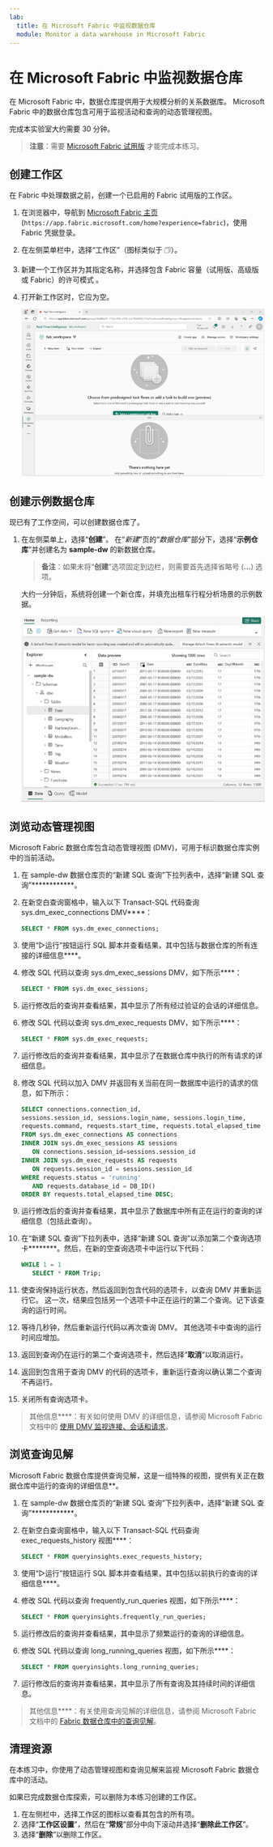 ```yaml
---
lab:
  title: 在 Microsoft Fabric 中监视数据仓库
  module: Monitor a data warehouse in Microsoft Fabric
---
```


# 在 Microsoft Fabric 中监视数据仓库

在 Microsoft Fabric 中，数据仓库提供用于大规模分析的关系数据库。 Microsoft Fabric 中的数据仓库包含可用于监视活动和查询的动态管理视图。

完成本实验室大约需要 30 分钟。

> **注意**：需要 [Microsoft Fabric 试用版](https://learn.microsoft.com/fabric/get-started/fabric-trial) 才能完成本练习。

## 创建工作区

在 Fabric 中处理数据之前，创建一个已启用的 Fabric 试用版的工作区。

1. 在浏览器中，导航到 [Microsoft Fabric 主页](https://app.fabric.microsoft.com/home?experience=fabric) (`https://app.fabric.microsoft.com/home?experience=fabric`)，使用 Fabric 凭据登录。
1. 在左侧菜单栏中，选择“工作区”（图标类似于 &#128455;）。
1. 新建一个工作区并为其指定名称，并选择包含 Fabric 容量（试用版、高级版或 Fabric）的许可模式  。
1. 打开新工作区时，它应为空。

    ![Fabric 中空工作区的屏幕截图。](./Images/new-workspace.png)

## 创建示例数据仓库

现已有了工作空间，可以创建数据仓库了。

1. 在左侧菜单上，选择“**创建**”。 在“*新建*”页的“*数据仓库*”部分下，选择“**示例仓库**”并创建名为 **sample-dw** 的新数据仓库。

    >**备注**：如果未将“**创建**”选项固定到边栏，则需要首先选择省略号 (**...**) 选项。

    大约一分钟后，系统将创建一个新仓库，并填充出租车行程分析场景的示例数据。

    ![新仓库的屏幕截图。](./Images/sample-data-warehouse.png)

## 浏览动态管理视图

Microsoft Fabric 数据仓库包含动态管理视图 (DMV)，可用于标识数据仓库实例中的当前活动。

1. 在 sample-dw 数据仓库页的“新建 SQL 查询”下拉列表中，选择“新建 SQL 查询”************。
1. 在新空白查询窗格中，输入以下 Transact-SQL 代码查询 sys.dm_exec_connections DMV****：

    ```sql
   SELECT * FROM sys.dm_exec_connections;
    ```

1. 使用“&#9655;运行”按钮运行 SQL 脚本并查看结果，其中包括与数据仓库的所有连接的详细信息****。
1. 修改 SQL 代码以查询 sys.dm_exec_sessions DMV，如下所示****：

    ```sql
   SELECT * FROM sys.dm_exec_sessions;
    ```

1. 运行修改后的查询并查看结果，其中显示了所有经过验证的会话的详细信息。
1. 修改 SQL 代码以查询 sys.dm_exec_requests DMV，如下所示****：

    ```sql
   SELECT * FROM sys.dm_exec_requests;
    ```

1. 运行修改后的查询并查看结果，其中显示了在数据仓库中执行的所有请求的详细信息。
1. 修改 SQL 代码以加入 DMV 并返回有关当前在同一数据库中运行的请求的信息，如下所示：

    ```sql
   SELECT connections.connection_id,
    sessions.session_id, sessions.login_name, sessions.login_time,
    requests.command, requests.start_time, requests.total_elapsed_time
   FROM sys.dm_exec_connections AS connections
   INNER JOIN sys.dm_exec_sessions AS sessions
       ON connections.session_id=sessions.session_id
   INNER JOIN sys.dm_exec_requests AS requests
       ON requests.session_id = sessions.session_id
   WHERE requests.status = 'running'
       AND requests.database_id = DB_ID()
   ORDER BY requests.total_elapsed_time DESC;
    ```

1. 运行修改后的查询并查看结果，其中显示了数据库中所有正在运行的查询的详细信息（包括此查询）。
1. 在“新建 SQL 查询”下拉列表中，选择“新建 SQL 查询”以添加第二个查询选项卡********。然后，在新的空查询选项卡中运行以下代码：

    ```sql
   WHILE 1 = 1
       SELECT * FROM Trip;
    ```

1. 使查询保持运行状态，然后返回到包含代码的选项卡，以查询 DMV 并重新运行它。 这一次，结果应包括另一个选项卡中正在运行的第二个查询。记下该查询的运行时间。
1. 等待几秒钟，然后重新运行代码以再次查询 DMV。 其他选项卡中查询的运行时间应增加。
1. 返回到查询仍在运行的第二个查询选项卡，然后选择“**取消**”以取消运行。
1. 返回到包含用于查询 DMV 的代码的选项卡，重新运行查询以确认第二个查询不再运行。
1. 关闭所有查询选项卡。

> 其他信息****：有关如何使用 DMV 的详细信息，请参阅 Microsoft Fabric 文档中的 [使用 DMV 监视连接、会话和请求](https://learn.microsoft.com/fabric/data-warehouse/monitor-using-dmv)。

## 浏览查询见解

Microsoft Fabric 数据仓库提供查询见解，这是一组特殊的视图，提供有关正在数据仓库中运行的查询的详细信息**。

1. 在 sample-dw 数据仓库页的“新建 SQL 查询”下拉列表中，选择“新建 SQL 查询”************。
1. 在新空白查询窗格中，输入以下 Transact-SQL 代码查询 exec_requests_history 视图****：

    ```sql
   SELECT * FROM queryinsights.exec_requests_history;
    ```

1. 使用“&#9655;运行”按钮运行 SQL 脚本并查看结果，其中包括以前执行的查询的详细信息****。
1. 修改 SQL 代码以查询 frequently_run_queries 视图，如下所示****：

    ```sql
   SELECT * FROM queryinsights.frequently_run_queries;
    ```

1. 运行修改后的查询并查看结果，其中显示了频繁运行的查询的详细信息。
1. 修改 SQL 代码以查询 long_running_queries 视图，如下所示****：

    ```sql
   SELECT * FROM queryinsights.long_running_queries;
    ```

1. 运行修改后的查询并查看结果，其中显示了所有查询及其持续时间的详细信息。

> 其他信息****：有关使用查询见解的详细信息，请参阅 Microsoft Fabric 文档中的 [Fabric 数据仓库中的查询见解](https://learn.microsoft.com/fabric/data-warehouse/query-insights)。


## 清理资源

在本练习中，你使用了动态管理视图和查询见解来监视 Microsoft Fabric 数据仓库中的活动。

如果已完成数据仓库探索，可以删除为本练习创建的工作区。

1. 在左侧栏中，选择工作区的图标以查看其包含的所有项。
1. 选择“**工作区设置**”，然后在“**常规**”部分中向下滚动并选择“**删除此工作区**”。
1. 选择“**删除**”以删除工作区。
